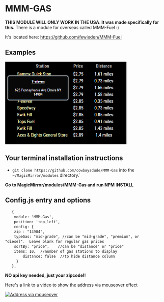 # MMM-GAS

**THIS MODULE WILL ONLY WORK IN THE USA.  It was made specifically for this.**
There is a module for overseas called MMM-Fuel :)

It's located here:
https://github.com/fewieden/MMM-Fuel

## Examples

![](1.png) 

## Your terminal installation instructions

* `git clone https://github.com/cowboysdude/MMM-Gas` into the `~/MagicMirror/modules` directory.`

**Go to MagicMirror/modules/MMM-Gas and run NPM INSTALL**

## Config.js entry and options
       {
        module: 'MMM-Gas',
        position: 'top_left',
        config: { 
		zip : "14904",
		typeGas: "mid-grade", //can be "mid-grade", "premium", or "diesel".  Leave blank for regular gas prices
		sortBy: "price",	//can be "distance" or "price"
		items: 10,	//number of gas stations to display
	        distance: false  //to hide distance column
	     }
       },

**NO api key needed, just your zipcode!!**

Here's a link to a video to show the address via mouseover effect

 
[![Address via mouseover](https://i9.ytimg.com/vi/D8mITcVncps/default.jpg?sqp=CISPrtsF&rs=AOn4CLBJNhPf5b6N6L0e_MgPnhXeiB8t_g)](https://www.youtube.com/watch?v=D8mITcVncps)



